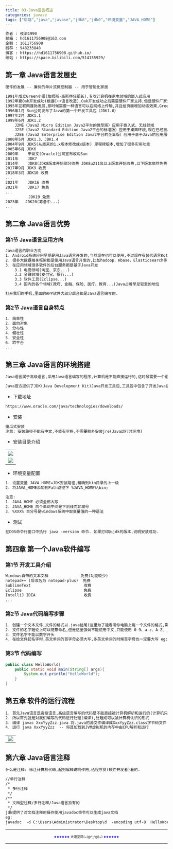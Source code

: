 ```yaml
---
title: 03-Java语言概述
categories: javase
tags: ["后端","java","javase","jdk8","jdk0","环境变量","JAVA_HOME"]
---
```


```xml
作者 : 夜泊1990
邮箱 : hd1611756908@163.com
企鹅 : 1611756908
鹅群 : 948233848
博客 : https://hd1611756908.github.io/
破站 : https://space.bilibili.com/514155929/
```

## 第一章 Java语言发展史
```xml
硬件的发展 -- 廉价的单片式微控制器 -- 用于智能化家居

1991年成立Green小组(詹姆斯·高斯林任组长),专攻计算机在家电领域的嵌入式应用
1992年夏Oak开发成功(根据C++语言改造),Oak开发成功之后需要硬件厂家支持,但是硬件厂家没同意(因为Oak没人用,硬件厂商怕支持了没人买)Oak直接凉了
1995年互联网蓬勃发展,那时候需要一种语言可以在网络上传输,并且给页面增加动态效果,Green小组成员发现Oak可以完成这样的要求,并且当初设计的时候这门语言也比较小适合在网络上传输,所以对Oak语言一顿修改,重命名为Java,并且在Sun World大会上亮相被认可(IBM,微软,HP..)
1996年1月 Sun公司发布了Java的第一个开发工具包（JDK1.0）
1997年2月 JDK1.1
1999年6月 JDK1.2
	J2ME（Java2 Micro Edition Java2平台的微型版）应用于嵌入式、无线领域
	J2SE（Java2 Standard Edition Java2平台的标准版）应用于桌面环境,现在已经被Android应用和IOS应用取代
	J2EE（Java2 Enterprise Edition Java2平台的企业版）应用于基于Java的应用服务器,以后的学习方向
2000年5月 JDK1.3、JDK1.4
2004年9月 JDK5(从原来的1.x版本修改成x版本) 里程碑版本,增加了很多实用功能
2005年6月 JDK6
2009年    甲骨文(Oracle)公司宣布收购Sun
2011年    JDK7
2014年    JDK8(JDK8版本开始部分收费 JDK8u211及以上版本开始收费,以下版本依然免费) 当前国内使用的版本
2017年9月 JDK9 收费
2018年3月 JDK10 收费
...
2021年    JDK16 收费
2021年    JDK17 免费
...
          JDK19 免费
2023年	JDK20(筹备中...)
...        
```

<!-- more -->

## 第二章 Java语言优势

### 第1节 Java语言应用方向

```xml
Java语言的职业方向
1. Android系统应用早期是用Java语言开发的,当然现在也可以使用,不过现在有替代语言Kotlin
2. 很多大数据相关框架都是使用Java语言开发的,比如hadoop，Hbase，Elasticsearch等
3. 在应用领域很多软件的后台服务都是基于Java开发
	3.1 电商领域(淘宝、京东...)
	3.2 金融领域(支付宝、银行...)
	3.3 软件工具(Eclipse...)
	3.4 国内的各个领域(政府、金融、保险、医疗、教育...)Java占着举足轻重的地位

打开我们的手机,里面的APP软件大部分后台都是Java语言编写的.
```

### 第2节 Java语言自身特点
```xml
1. 简单性
2. 面向对象
3. 分布性
4. 健壮性
5. 安全性
6. 跨平台
...
```
## 第三章 Java语言的环境搭建

```xml
Java语言属于高级语言,采用Java语言编写的程序,计算机是不能直接运行的,这时候需要一个语言翻译(编译)工具,翻译成机器可以识别的机器码才可以.

Java官方提供了JDK(Java Development Kit)Java开发工具包,工具包中包含了开发Java语言的各种工具(包含语言编译工具)以及运行Java软件的环境等
```

* 下载地址

```xml
https://www.oracle.com/java/technologies/downloads/
```

* 安装

```xml
傻瓜式安装
注意: 安装路径不能有中文,不能有空格,不需要额外安装jre(Java运行时环境)
```

* 安装目录介绍

<table>
	<tr>
		<td> <img src="https://note.youdao.com/yws/api/personal/file/WEB46e65b155fd784526a889d04673cf545?method=download&shareKey=9c57ce9c71cabbbfb0ad318b8d164027"> </td>
	</tr>
	<tr>
		<td> <img src="https://note.youdao.com/yws/api/personal/file/WEB6fcb67dc62b4622f59bb2d8c755176c4?method=download&shareKey=43b8f42212b4cf094cfa7cc9035e01b0"> </td>
	</tr>
</table>

* 环境变量配置

```xml
1. 设置变量 JAVA_HOME=JDK安装路径,精确到bin目录的上一级
2. 将JAVA_HOME添加到Path路径下 %JAVA_HOME%\bin;

注意:
1. JAVA_HOME 必须全部大写
2. JAVA_HOME 两个单词中间是下划线而非减号
3. %XXX% 百分号是windows系统中取变量值的一种语法 
```

* 测试

```xml
在DOS命令行窗口中执行 java -version 命令. 如果打印出jdk的版本,说明安装成功.
```

## 第四章 第一个Java软件编写

### 第1节 开发工具介绍

```xml
Windows自带的文本文档              免费(功能较少)
notepad++ (后改名为 notepad-plus)  免费
SublimeText                       收费
Eclipse                           免费
IntelliJ IDEA                     收费
...
```

### 第2节 Java代码编写步骤

```xml
1. 创建一个文本文件,文件的格式以.java结尾(这里为了能看清你电脑上每一个文件的格式,需要将文件后缀名设置出来.)
2. 文件的名字理论上可以随意命名,但是这里强调不能使用中文,只能使用 0-9、a-z、A-Z、_、$ 不能使用其他
3. 文件名字不能以数字开头
4. 在给文件起名字时,英文单词的首字母必须大写,多英文单词的时候首字母也一定要大写 eg: XxxYyyZzz
```

### 第3节 代码编写

```java
public class HelloWorld{
	public static void main(String[] args){
		System.out.println("HelloWorld");
	}
}
```
## 第五章 软件的运行流程

```xml
1. 首先Java语言是高级语言,高级语言编写的代码是不能直接被计算机解析和运行的(计算机只认识0和1)
2. 所以首先就是对我们编写的代码进行处理(编译),处理成可以被计算机认识的形式
3. 编译 javac XxxYyyZzz.java 将.java的源文件编译成XxxYyyZzz.class字节码文件
4. 运行 java XxxYyyZzz  -- 将其加载到JVM虚拟机的内存中由CPU解析和运行
```

<table>
	<tr>
		<td>
			<img src="https://note.youdao.com/yws/api/personal/file/WEB4cf28e123fcaf24959991d947af085f6?method=download&shareKey=9a37def37a7dbd7751c14799b6abd74c">
		</td>
	</tr>
</table>

## 第六章 Java语言注释
```xml
什么是注释: 标注计算机代码,起到解释说明作用,给程序员(软件开发者)看的.
```
```xml
//单行注释
/* 
 * 多行注释
 */
/**
 * 文档型注释/多行注释/Java语言独有的
 */
jdk提供了对文档注释的操作使用javadoc命令可以生成java文档
eg: 
javadoc  -d C:\Users\Administrator\Desktop\d  -encoding utf-8  HelloWorld.java
```

---

<div style="font-size:10px;text-align:center;"><strong style="color:blue;">※※※※※※</strong> 大道至简(~(@^_^@)~) <strong style="color:blue;">※※※※※※</strong></div>

---